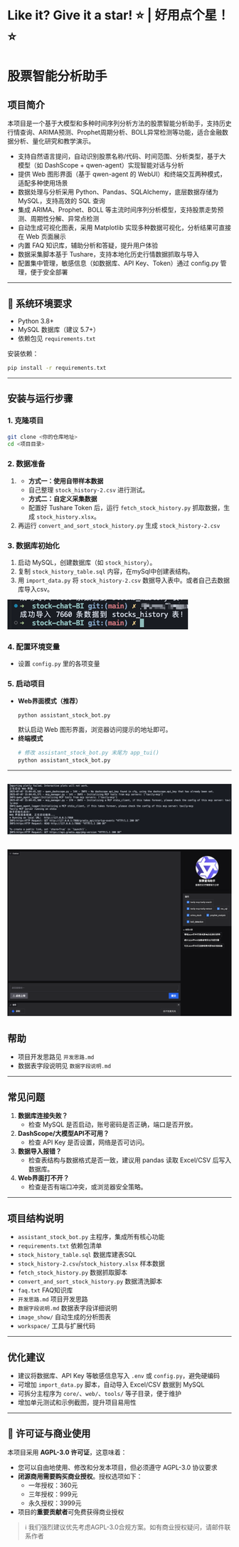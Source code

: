 # Like it? Give it a star! ⭐ | 好用点个星！⭐
# 股票智能分析助手

## 项目简介

本项目是一个基于大模型和多种时间序列分析方法的股票智能分析助手，支持历史行情查询、ARIMA预测、Prophet周期分析、BOLL异常检测等功能，适合金融数据分析、量化研究和教学演示。

- 支持自然语言提问，自动识别股票名称/代码、时间范围、分析类型，基于大模型（如 DashScope + qwen-agent）实现智能对话与分析
- 提供 Web 图形界面（基于 qwen-agent 的 WebUI）和终端交互两种模式，适配多种使用场景
- 数据处理与分析采用 Python、Pandas、SQLAlchemy，底层数据存储为 MySQL，支持高效的 SQL 查询
- 集成 ARIMA、Prophet、BOLL 等主流时间序列分析模型，支持股票走势预测、周期性分解、异常点检测
- 自动生成可视化图表，采用 Matplotlib 实现多种数据可视化，分析结果可直接在 Web 页面展示
- 内置 FAQ 知识库，辅助分析和答疑，提升用户体验
- 数据采集脚本基于 Tushare，支持本地化历史行情数据抓取与导入
- 配置集中管理，敏感信息（如数据库、API Key、Token）通过 config.py 管理，便于安全部署

---

## 🔧 系统环境要求

- Python 3.8+
- MySQL 数据库（建议 5.7+）
- 依赖包见 `requirements.txt`

安装依赖：
```bash
pip install -r requirements.txt
```

---

## 安装与运行步骤

### 1. 克隆项目
```bash
git clone <你的仓库地址>
cd <项目目录>
```

### 2. 数据准备
1. - **方式一：使用自带样本数据**
   - 自己整理 `stock_history-2.csv` 进行测试。
   - **方式二：自定义采集数据**
   - 配置好 Tushare Token 后，运行 `fetch_stock_history.py` 抓取数据，生成 `stock_history.xlsx`。
2. 再运行 `convert_and_sort_stock_history.py` 生成 `stock_history-2.csv`


### 3. 数据库初始化
1. 启动 MySQL，创建数据库（如 `stock_history`）。
2. 复制 `stock_history_table.sql` 内容，在mySql中创建表结构。
3. 用 `import_data.py` 将 `stock_history-2.csv` 数据导入表中。或者自己去数据库导入csv。

![导入成功预览](readmeImg/导入成功预览.png)

### 4. 配置环境变量
- 设置 `config.py` 里的各项变量

### 5. 启动项目
- **Web界面模式（推荐）**
  ```bash
  python assistant_stock_bot.py
  ```
  默认启动 Web 图形界面，浏览器访问提示的地址即可。
- **终端模式**
  ```bash
  # 修改 assistant_stock_bot.py 末尾为 app_tui()
  python assistant_stock_bot.py
  ```
---
![启动成功预览](readmeImg/项目启动成功预览.png)
---
![页面成功预览](readmeImg/页面浏览.png)
---

## 帮助
- 项目开发思路见 `开发思路.md`
- 数据表字段说明见 `数据字段说明.md`

---

## 常见问题

1. **数据库连接失败？**
   - 检查 MySQL 是否启动，账号密码是否正确，端口是否开放。
2. **DashScope/大模型API不可用？**
   - 检查 API Key 是否设置，网络是否可访问。
3. **数据导入报错？**
   - 检查表结构与数据格式是否一致，建议用 pandas 读取 Excel/CSV 后写入数据库。
4. **Web界面打不开？**
   - 检查是否有端口冲突，或浏览器安全策略。

---

## 项目结构说明

- `assistant_stock_bot.py`  主程序，集成所有核心功能
- `requirements.txt`       依赖包清单
- `stock_history_table.sql` 数据库建表SQL
- `stock_history-2.csv`/`stock_history.xlsx`  样本数据
- `fetch_stock_history.py` 数据抓取脚本
- `convert_and_sort_stock_history.py` 数据清洗脚本
- `faq.txt`                FAQ知识库
- `开发思路.md`            项目开发思路
- `数据字段说明.md`         数据表字段详细说明
- `image_show/`            自动生成的分析图表
- `workspace/`             工具与扩展代码

---

## 优化建议

- 建议将数据库、API Key 等敏感信息写入 `.env` 或 `config.py`，避免硬编码
- 可增加 `import_data.py` 脚本，自动导入 Excel/CSV 数据到 MySQL
- 可拆分主程序为 `core/`、`web/`、`tools/` 等子目录，便于维护
- 增加单元测试和示例截图，提升项目易用性

---

## 🧾 许可证与商业使用
本项目采用 **AGPL-3.0 许可证**，这意味着：
- 您可以自由地使用、修改和分发本项目，但必须遵守 AGPL-3.0 协议要求
- **闭源商用需要购买商业授权**。授权选项如下：
  - 一年授权：360元
  - 三年授权：999元
  - 永久授权：3999元
- 项目的**重要贡献者**可免费获得商业授权

> ℹ️ 我们强烈建议优先考虑AGPL-3.0合规方案。如有商业授权疑问，请邮件联系作者